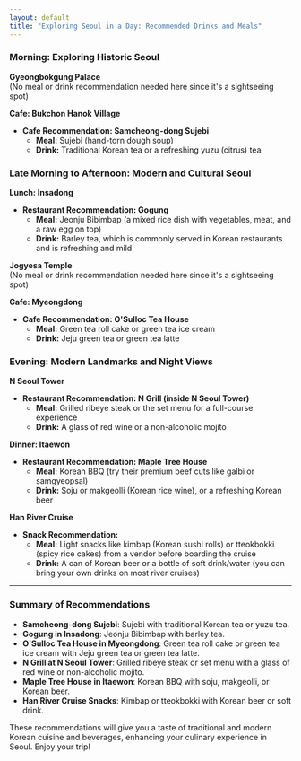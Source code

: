 ```yaml
---         
layout: default
title: "Exploring Seoul in a Day: Recommended Drinks and Meals"
---
```


### Morning: Exploring Historic Seoul

**Gyeongbokgung Palace**  
(No meal or drink recommendation needed here since it's a sightseeing spot)

**Cafe: Bukchon Hanok Village**
- **Cafe Recommendation: Samcheong-dong Sujebi**
  - **Meal:** Sujebi (hand-torn dough soup)
  - **Drink:** Traditional Korean tea or a refreshing yuzu (citrus) tea

### Late Morning to Afternoon: Modern and Cultural Seoul

**Lunch: Insadong**
- **Restaurant Recommendation: Gogung**
  - **Meal:** Jeonju Bibimbap (a mixed rice dish with vegetables, meat, and a raw egg on top)
  - **Drink:** Barley tea, which is commonly served in Korean restaurants and is refreshing and mild

**Jogyesa Temple**  
(No meal or drink recommendation needed here since it's a sightseeing spot)

**Cafe: Myeongdong**
- **Cafe Recommendation: O'Sulloc Tea House**
  - **Meal:** Green tea roll cake or green tea ice cream
  - **Drink:** Jeju green tea or green tea latte

### Evening: Modern Landmarks and Night Views

**N Seoul Tower**
- **Restaurant Recommendation: N Grill (inside N Seoul Tower)**
  - **Meal:** Grilled ribeye steak or the set menu for a full-course experience
  - **Drink:** A glass of red wine or a non-alcoholic mojito

**Dinner: Itaewon**
- **Restaurant Recommendation: Maple Tree House**
  - **Meal:** Korean BBQ (try their premium beef cuts like galbi or samgyeopsal)
  - **Drink:** Soju or makgeolli (Korean rice wine), or a refreshing Korean beer

**Han River Cruise**
- **Snack Recommendation:**
  - **Meal:** Light snacks like kimbap (Korean sushi rolls) or tteokbokki (spicy rice cakes) from a vendor before boarding the cruise
  - **Drink:** A can of Korean beer or a bottle of soft drink/water (you can bring your own drinks on most river cruises)

---

### Summary of Recommendations

- **Samcheong-dong Sujebi**: Sujebi with traditional Korean tea or yuzu tea.
- **Gogung in Insadong**: Jeonju Bibimbap with barley tea.
- **O'Sulloc Tea House in Myeongdong**: Green tea roll cake or green tea ice cream with Jeju green tea or green tea latte.
- **N Grill at N Seoul Tower**: Grilled ribeye steak or set menu with a glass of red wine or non-alcoholic mojito.
- **Maple Tree House in Itaewon**: Korean BBQ with soju, makgeolli, or Korean beer.
- **Han River Cruise Snacks**: Kimbap or tteokbokki with Korean beer or soft drink.

These recommendations will give you a taste of traditional and modern Korean cuisine and beverages, enhancing your culinary experience in Seoul. Enjoy your trip!
